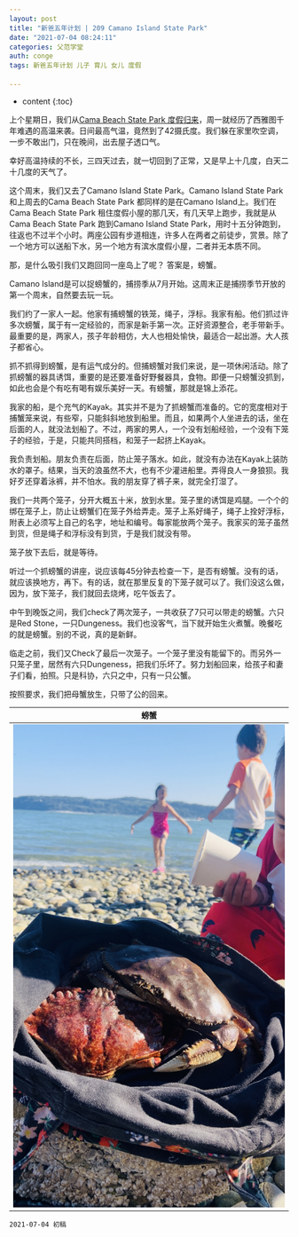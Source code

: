 ```yaml
---
layout: post
title: "新爸五年计划 | 209 Camano Island State Park"
date: "2021-07-04 08:24:11"
categories: 父范学堂
auth: conge
tags: 新爸五年计划 儿子 育儿 女儿 度假

---
```

* content
{:toc}

上个星期日，我们从[Cama Beach State Park 度假归来](https://conge.github.io/2021/06/26/NewDaddy-Cama-Beach-State-Park/)，周一就经历了西雅图千年难遇的高温来袭。日间最高气温，竟然到了42摄氏度。我们躲在家里吹空调，一步不敢出门，只在晚间，出去屋子透口气。

幸好高温持续的不长，三四天过去，就一切回到了正常，又是早上十几度，白天二十几度的天气了。

这个周末，我们又去了Camano Island State Park。Camano Island State Park和上周去的Cama Beach State Park 都同样的是在Camano Island上。我们在Cama Beach State Park 租住度假小屋的那几天，有几天早上跑步，我就是从Cama Beach State Park 跑到Camano Island State Park，用时十五分钟跑到，往返也不过半个小时。两座公园有步道相连，许多人在两者之前徒步，赏景。除了一个地方可以送船下水，另一个地方有滨水度假小屋，二者并无本质不同。

那，是什么吸引我们又跑回同一座岛上了呢？ 答案是，螃蟹。




Camano Island是可以捉螃蟹的，捕捞季从7月开始。这周末正是捕捞季节开放的第一个周末，自然要去玩一玩。

我们约了一家人一起。他家有捕螃蟹的铁笼，绳子，浮标。我家有船。他们抓过许多次螃蟹，属于有一定经验的，而家是新手第一次。正好资源整合，老手带新手。最重要的是，两家人，孩子年龄相仿，大人也相处愉快，最适合一起出游。大人孩子都省心。

抓不抓得到螃蟹，是有运气成分的。但捕螃蟹对我们来说，是一项休闲活动。除了抓螃蟹的器具诱饵，重要的是还要准备好野餐器具，食物。即便一只螃蟹没抓到，如此也会是个有吃有喝有娱乐美好一天。有螃蟹，那就是锦上添花。

我家的船，是个充气的Kayak。其实并不是为了抓螃蟹而准备的。它的宽度相对于捕蟹笼来说，有些窄，只能斜斜地放到船里。而且，如果两个人坐进去的话，坐在后面的人，就没法划船了。不过，两家的男人，一个没有划船经验，一个没有下笼子的经验，于是，只能共同搭档，和笼子一起挤上Kayak。

我负责划船。朋友负责在后面，防止笼子落水。如此，就没有办法在Kayak上装防水的罩子。结果，当天的浪虽然不大，也有不少灌进船里。弄得良人一身狼狈。我好歹还穿着泳裤，并不怕水。我的朋友穿了裤子来，就完全打湿了。

我们一共两个笼子，分开大概五十米，放到水里。笼子里的诱饵是鸡腿。一个个的绑在笼子上，防止让螃蟹们在笼子外给弄走。笼子上系好绳子，绳子上拴好浮标，附表上必须写上自己的名字，地址和编号。每家能放两个笼子。我家买的笼子虽然到货，但是绳子和浮标没有到货，于是我们就没有带。

笼子放下去后，就是等待。

听过一个抓螃蟹的讲座，说应该每45分钟去检查一下，是否有螃蟹。没有的话，就应该换地方，再下。有的话，就在那里反复的下笼子就可以了。我们没这么做，因为，放下笼子，我们就回去烧烤，吃午饭去了。

中午到晚饭之间，我们check了两次笼子，一共收获了7只可以带走的螃蟹。六只是Red Stone，一只Dungeness。我们也没客气，当下就开始生火煮蟹。晚餐吃的就是螃蟹。别的不说，真的是新鲜。

临走之前，我们又Check了最后一次笼子。一个笼子里没有能留下的。而另外一只笼子里，居然有六只Dungeness，把我们乐坏了。努力划船回来，给孩子和妻子们看，拍照。只是科协，六只之中，只有一只公蟹。

按照要求，我们把母蟹放生，只带了公的回来。

|螃蟹|
|----|
| ![Crabbing](/assets/images/父范学堂/2021-07-03-crabbing.jpg)|




```
2021-07-04 初稿
```
